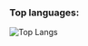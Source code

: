 ### Top languages:

![Top Langs](https://github-readme-stats.vercel.app/api/top-langs/?username=NamHn8689&theme=radical)
